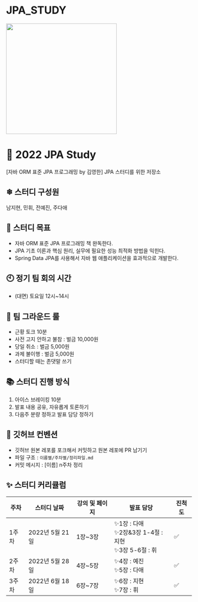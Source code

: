 # JPA_STUDY

<img src="https://user-images.githubusercontent.com/53958188/169638666-21b0ba60-fcf0-4ebd-8339-456d3e796bf0.png" width="300"/>

# **🧐 2022 JPA Study**

[자바 ORM 표준 JPA 프로그래밍 by 김영한] JPA 스터디를 위한 저장소

## **❄ 스터디 구성원**

남지현, 민휘, 전예진, 주다애

## **🎯 스터디 목표**

- 자바 ORM 표준 JPA 프로그래밍 책 완독한다.
- JPA 기초 이론과 핵심 원리, 실무에 필요한 성능 최적화 방법을 익힌다.
- Spring Data JPA를 사용해서 자바 웹 애플리케이션을 효과적으로 개발한다.

## **🕙 정기 팀 회의 시간**

- (대면) 토요일 12시~14시


## **🔑 팀 그라운드 룰**

- 근황 토크 10분
- 사전 고지 안하고 불참 : 벌금 10,000원
- 당일 취소 : 벌금 5,000원
- 과제 불이행 : 벌금 5,000원
- 스터디할 때는 존댓말 쓰기


## **📚 스터디 진행 방식**

1. 아이스 브레이킹 10분
2. 발표 내용 공유, 자유롭게 토론하기
3. 다음주 분량 정하고 발표 담당 정하기


## 🌱 깃허브 컨벤션

- 깃허브 원본 레포를 포크해서 커밋하고 원본 레포에 PR 남기기
- 파일 구조 : `이름별/주차별/정리파일.md`
- 커밋 메시지 : [이름] n주차 정리


## **✨ 스터디 커리큘럼**

| 주차 | 스터디 날짜 | 강의 및 페이지 | 발표 담당 | 진척도 |
| --- | --- | --- | --- | --- |
| 1주차 | 2022년 5월 21일 | 1장~3장 | ✨1장 : 다애<br>✨2장&3장 1-4절 : 지현<br>✨3장 5-6절 : 휘 | ✅ |
| 2주차 | 2022년 5월 28일 | 4장~5장 | ✨4장 : 예진<br>✨5장 : 다애 | ✅ |
| 3주차 | 2022년 6월 18일 | 6장~7장 | ✨6장 : 지현<br>✨7장 : 휘 | ✅ |

